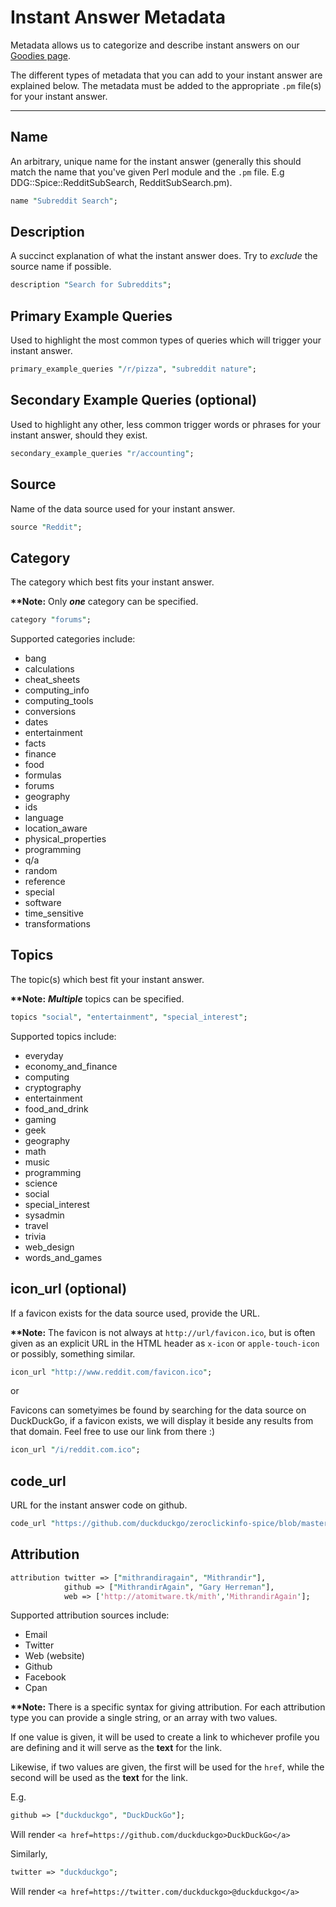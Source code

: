# Instant Answer Metadata

Metadata allows us to categorize and describe instant answers on our [Goodies page](http://duckduckgo.com/goodies).

The different types of metadata that you can add to your instant answer are explained below. The metadata must be added to the appropriate `.pm` file(s) for your instant answer.

------

## Name

An arbitrary, unique name for the instant answer (generally this should match the name that you've given Perl module and the `.pm` file. E.g DDG::Spice::RedditSubSearch, RedditSubSearch.pm).

```perl
name "Subreddit Search";
```

## Description

A succinct explanation of what the instant answer does. Try to *exclude* the source name if possible.

```perl
description "Search for Subreddits";
```

## Primary Example Queries

Used to highlight the most common types of queries which will trigger your instant answer.

```perl
primary_example_queries "/r/pizza", "subreddit nature";
```

## Secondary Example Queries (optional)

Used to highlight any other, less common trigger words or phrases for your instant answer, should they exist.

```perl
secondary_example_queries "r/accounting";
```

## Source

Name of the data source used for your instant answer.

```perl
source "Reddit";
```

## Category

The category which best fits your instant answer.

**\*\*Note:** Only ***one*** category can be specified.

```perl
category "forums";
```

Supported categories include:

- bang
- calculations
- cheat_sheets
- computing_info
- computing_tools
- conversions
- dates
- entertainment
- facts
- finance
- food
- formulas
- forums
- geography
- ids
- language
- location_aware
- physical_properties
- programming
- q/a
- random
- reference
- special
- software
- time_sensitive
- transformations

## Topics

The topic(s) which best fit your instant answer.

**\*\*Note:** ***Multiple*** topics can be specified.

```perl
topics "social", "entertainment", "special_interest";
```

Supported topics include:

- everyday
- economy\_and\_finance
- computing
- cryptography
- entertainment
- food_and_drink
- gaming
- geek
- geography
- math
- music
- programming
- science
- social
- special_interest
- sysadmin
- travel
- trivia
- web_design
- words\_and\_games

## icon_url (optional)

If a favicon exists for the data source used, provide the URL. 

**\*\*Note:** The favicon is not always at `http://url/favicon.ico`, but is often given as an explicit URL in the HTML header as `x-icon` or `apple-touch-icon` or possibly, something similar.

```perl
icon_url "http://www.reddit.com/favicon.ico";
```

or

Favicons can sometyimes be found by searching for the data source on DuckDuckGo, if a favicon exists, we will display it beside any results from that domain. Feel free to use our link from there :)

```perl
icon_url "/i/reddit.com.ico";
```

## code_url

URL for the instant answer code on github.

```perl
code_url "https://github.com/duckduckgo/zeroclickinfo-spice/blob/master/lib/DDG/Spice/RedditSubSearch.pm";
```

## Attribution

```perl
attribution twitter => ["mithrandiragain", "Mithrandir"],
            github => ["MithrandirAgain", "Gary Herreman"],
            web => ['http://atomitware.tk/mith','MithrandirAgain'];
```

Supported attribution sources include:

- Email
- Twitter
- Web (website)
- Github
- Facebook
- Cpan

**\*\*Note:** There is a specific syntax for giving attribution. For each attribution type you can provide a single string, or an array with two values.

If one value is given, it will be used to create a link to whichever profile you are defining and it will serve as the **text** for the link.

Likewise, if two values are given, the first will be used for the `href`, while the second will be used as the **text** for the link.

E.g.

```perl
github => ["duckduckgo", "DuckDuckGo"];
```

Will render `<a href=https://github.com/duckduckgo>DuckDuckGo</a>`

Similarly,

```perl
twitter => "duckduckgo";
```

Will render `<a href=https://twitter.com/duckduckgo>@duckduckgo</a>`